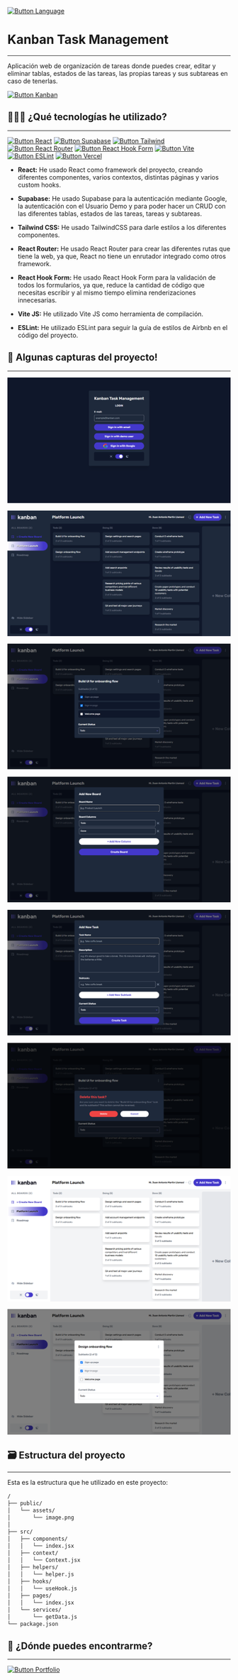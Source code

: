 [Button Language]: https://img.shields.io/badge/Read%20In%20English-000000?style=for-the-badge

[![Button Language]](https://github.com/MartinWebDev95/Kanban/blob/master/README.en.md)

# Kanban Task Management
---

[Button Kanban]: https://img.shields.io/badge/Kanban%20Web-0B5B9E?style=for-the-badge

Aplicación web de organización de tareas donde puedes crear, editar y eliminar tablas, estados de las tareas, las propias tareas y sus subtareas en caso de tenerlas.

[![Button Kanban]](https://kanban-eight-fawn.vercel.app/)

## 👨🏽‍💻 ¿Qué tecnologías he utilizado?
---

[Button Vercel]: https://img.shields.io/badge/Deploy%20on%20Vercel-000000?style=for-the-badge&logo=vercel
[Button Supabase]: https://img.shields.io/badge/Supabase-000000?style=for-the-badge&logo=supabase
[Button React]: https://img.shields.io/badge/React-000000?style=for-the-badge&logo=react
[Button Tailwind]:https://img.shields.io/badge/Tailwind%20CSS-000000?style=for-the-badge&logo=tailwindcss
[Button React Router]:https://img.shields.io/badge/React%20Router-000000?style=for-the-badge&logo=react-router
[Button React Hook Form]:https://img.shields.io/badge/React%20Hook%20Form-000000?style=for-the-badge&logo=react-hook-form
[Button Vite]:https://img.shields.io/badge/Vite-000000?style=for-the-badge&logo=vite
[Button ESLint]:https://img.shields.io/badge/ESLint-000000?style=for-the-badge&logo=eslint

[![Button React]](https://es.react.dev/)
[![Button Supabase]](https://supabase.com/)
[![Button Tailwind]](https://tailwindcss.com/docs/installation)
[![Button React Router]](https://reactrouter.com/en/main)
[![Button React Hook Form]](https://www.react-hook-form.com/)
[![Button Vite]](https://vitejs.dev/)
[![Button ESLint]](https://eslint.org/)
[![Button Vercel]](https://vercel.com/)

- **React:** He usado React como framework del proyecto, creando diferentes componentes, varios contextos, distintas páginas y varios custom hooks. 

- **Supabase:** He usado Supabase para la autenticación mediante Google, la autenticación con el Usuario Demo y para poder hacer un CRUD con las diferentes tablas, estados de las tareas, tareas y subtareas.

- **Tailwind CSS:** He usado TailwindCSS para darle estilos a los diferentes componentes.

- **React Router:** He usado React Router para crear las diferentes rutas que tiene la web, ya que, React no tiene un enrutador integrado como otros framework.

- **React Hook Form:** He usado React Hook Form para la validación de todos los formularios, ya que, reduce la cantidad de código que necesitas escribir y al mismo tiempo elimina renderizaciones innecesarias.

- **Vite JS:** He utilizado Vite JS como herramienta de compilación.

- **ESLint:** He utilizado ESLint para seguir la guía de estilos de Airbnb en el código del proyecto.

## 📸 Algunas capturas del proyecto!
---

![Login Page Screenshot](https://github.com/MartinWebDev95/Kanban/blob/master/public/assets/screenshots/loginPage.png)

![Main Page Screenshot](https://github.com/MartinWebDev95/Kanban/blob/master/public/assets/screenshots/mainPage.png)

![Task Screenshot](https://github.com/MartinWebDev95/Kanban/blob/master/public/assets/screenshots/task.png)

![New Board Screenshot](https://github.com/MartinWebDev95/Kanban/blob/master/public/assets/screenshots/newBoard.png)

![New Task Screenshot](https://github.com/MartinWebDev95/Kanban/blob/master/public/assets/screenshots/newTask.png)

![Delete Task Screenshot](https://github.com/MartinWebDev95/Kanban/blob/master/public/assets/screenshots/deleteTask.png)

![Light Main Page Screenshot](https://github.com/MartinWebDev95/Kanban/blob/master/public/assets/screenshots/lightMainPage.png)

![Light Task Screenshot](https://github.com/MartinWebDev95/Kanban/blob/master/public/assets/screenshots/lightTask.png)

## 🗃️ Estructura del proyecto
---

Esta es la estructura que he utilizado en este proyecto:

```text
/
├── public/
│   └── assets/
│       └── image.png
│
├── src/
│   ├── components/
│   │   └── index.jsx
│   ├── context/
│   │   └── Context.jsx
│   ├── helpers/
│   │   └── helper.js
│   ├── hooks/
│   │   └── useHook.js
│   ├── pages/
│   │   └── index.jsx
│   └── services/
│       └── getData.js
└── package.json
```
## 👀 ¿Dónde puedes encontrarme?
---

[Button Portfolio]: https://img.shields.io/badge/Visita%20Mi%20Portfolio-000000?style=for-the-badge

[![Button Portfolio]](https://portfolio-martinwebdev95.vercel.app/)